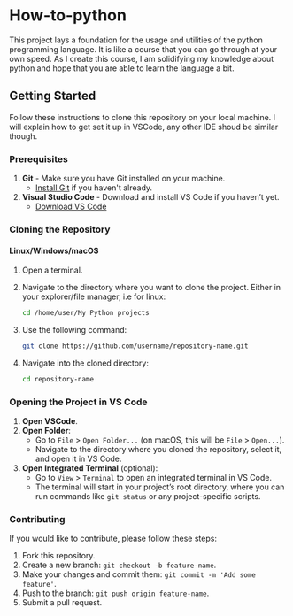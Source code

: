 # How-to-python

This project lays a foundation for the usage and utilities of the python programming language. It is like a course that you can go through at your own speed. 
As I create this course, I am solidifying my knowledge about python and hope that you are able to learn the language a bit. 

## Getting Started

Follow these instructions to clone this repository on your local machine. I will explain how to get set it up in VSCode, any other IDE shoud be similar though.

### Prerequisites

1. **Git** - Make sure you have Git installed on your machine.  
   - [Install Git](https://git-scm.com/book/en/v2/Getting-Started-Installing-Git) if you haven't already.
2. **Visual Studio Code** - Download and install VS Code if you haven’t yet.  
   - [Download VS Code](https://code.visualstudio.com/Download)

### Cloning the Repository

#### Linux/Windows/macOS

1. Open a terminal.
2. Navigate to the directory where you want to clone the project. Either in your explorer/file manager, i.e for linux:

   ```bash
   cd /home/user/My Python projects
   ```

3. Use the following command:

   ```bash
   git clone https://github.com/username/repository-name.git
   ```

4. Navigate into the cloned directory:

   ```bash
   cd repository-name
   ```

### Opening the Project in VS Code

1. **Open VSCode**.
2. **Open Folder**:
   - Go to `File` > `Open Folder...` (on macOS, this will be `File` > `Open...`).
   - Navigate to the directory where you cloned the repository, select it, and open it in VS Code.
3. **Open Integrated Terminal** (optional):
   - Go to `View` > `Terminal` to open an integrated terminal in VS Code.
   - The terminal will start in your project’s root directory, where you can run commands like `git status` or any project-specific scripts.

### Contributing

If you would like to contribute, please follow these steps:
1. Fork this repository.
2. Create a new branch: `git checkout -b feature-name`.
3. Make your changes and commit them: `git commit -m 'Add some feature'`.
4. Push to the branch: `git push origin feature-name`.
5. Submit a pull request.
